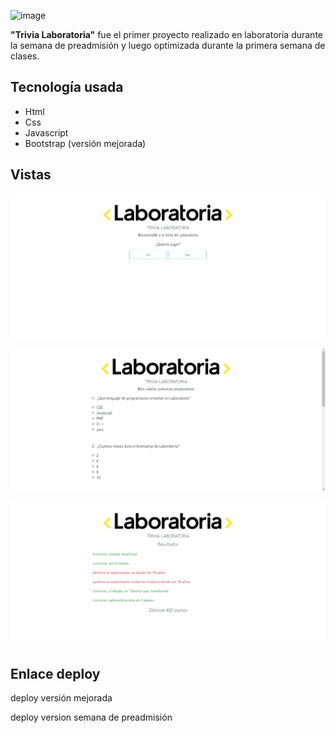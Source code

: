 ![image](https://user-images.githubusercontent.com/38740899/47269490-b8c90e80-d534-11e8-916f-4f8c71c11c84.png)

**"Trivia Laboratoria"** fue el primer proyecto realizado en laboratoria durante la semana de preadmisión y luego optimizada durante la primera semana de clases.

## Tecnología usada

* Html
* Css
* Javascript
* Bootstrap (versión mejorada)

## Vistas

![image](img1.jpg)

![image](img2.jpg)

![image](img3.jpg)

## Enlace deploy

deploy versión mejorada


deploy version semana de preadmisión

